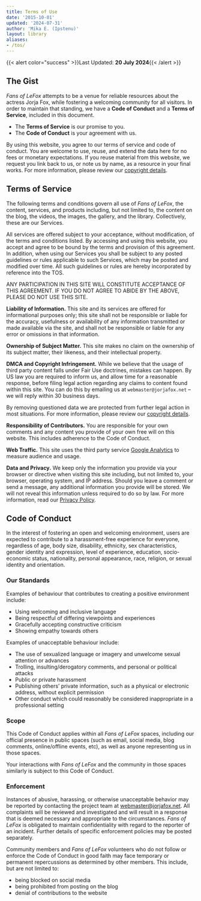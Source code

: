 ```yaml
---
title: Terms of Use
date: '2015-10-01'
updated: '2024-07-31'
author: 'Mika E. (Ipstenu)'
layout: library
aliases:
- /tos/
---
```


{{< alert color="success" >}}Last Updated: **20 July 2024**{{< /alert >}}

## The Gist

_Fans of LeFox_ attempts to be a venue for reliable resources about the actress Jorja Fox, while fostering a welcoming community for all visitors. In order to maintain that standing, we have a **Code of Conduct** and a **Terms of Service**, included in this document.

* The **Terms of Service** is our promise to you.
* The **Code of Conduct** is your agreement with us.

By using this website, you agree to our terms of service and code of conduct. You are welcome to use, reuse, and extend the data here for no fees or monetary expectations. If you reuse material from this website, we request you link back to us, or note us by name, as a resource in your final works. For more information, please review our [copyright details](/tos/copyright/).

## Terms of Service

The following terms and conditions govern all use of _Fans of LeFox_, the content, services, and products including, but not limited to, the content on the blog, the videos, the images, the gallery, and the library. Collectively, these are our Services.

All services are offered subject to your acceptance, without modification, of the terms and conditions listed. By accessing and using this website, you accept and agree to be bound by the terms and provision of this agreement. In addition, when using our Services you shall be subject to any posted guidelines or rules applicable to such Services, which may be posted and modified over time. All such guidelines or rules are hereby incorporated by reference into the TOS.

ANY PARTICIPATION IN THIS SITE WILL CONSTITUTE ACCEPTANCE OF THIS AGREEMENT. IF YOU DO NOT AGREE TO ABIDE BY THE ABOVE, PLEASE DO NOT USE THIS SITE.

**Liability of Information.** This site and its services are offered for informational purposes only; this site shall not be responsible or liable for the accuracy, usefulness or availability of any information transmitted or made available via the site, and shall not be responsible or liable for any error or omissions in that information.

**Ownership of Subject Matter.** This site makes no claim on the ownership of its subject matter, their likeness, and their intellectual property.

**DMCA and Copyright Infringement.** While we believe that the usage of third party content falls under Fair Use doctrines, mistakes can happen. By US law you are required to inform us, and allow time for a reasonable response, before filing legal action regarding any claims to content found within this site. You can do this by emailing us at `webmaster@jorjafox.net` – we will reply within 30 business days.

By removing questioned data we are protected from further legal action in most situations. For more information, please review our [copyright details](/tos/copyright/).

**Responsibility of Contributors.** You are responsible for your own comments and any content you provide of your own free will on this website. This includes adherence to the Code of Conduct.

**Web Traffic.** This site uses the third party service [Google Analytics](https://www.google.com/analytics/terms/us.html) to measure audience and usage.

**Data and Privacy.** We keep only the information you provide via your browser or directive when visiting this site including, but not limited to, your browser, operating system, and IP address. Should you leave a comment or send a message, any additional information you provide will be stored. We will not reveal this information unless required to do so by law. For more information, read our [Privacy Policy](/tos/privacy/).

## Code of Conduct

In the interest of fostering an open and welcoming environment, users are expected to contribute to a harassment-free experience for everyone, regardless of age, body size, disability, ethnicity, sex characteristics, gender identity and expression, level of experience, education, socio-economic status, nationality, personal appearance, race, religion, or sexual identity and orientation.

### Our Standards

Examples of behaviour that contributes to creating a positive environment include:

* Using welcoming and inclusive language
* Being respectful of differing viewpoints and experiences
* Gracefully accepting constructive criticism
* Showing empathy towards others

Examples of unacceptable behaviour include:

* The use of sexualized language or imagery and unwelcome sexual attention or advances
* Trolling, insulting/derogatory comments, and personal or political attacks
* Public or private harassment
* Publishing others’ private information, such as a physical or electronic address, without explicit permission
* Other conduct which could reasonably be considered inappropriate in a professional setting

### Scope

This Code of Conduct applies within all _Fans of LeFox_ spaces, including our official presence in public spaces (such as email, social media, blog comments, online/offline events, etc), as well as anyone representing us in those spaces.

Your interactions with _Fans of LeFox_ and the community in those spaces similarly is subject to this Code of Conduct.

### Enforcement

Instances of abusive, harassing, or otherwise unacceptable behavior may be reported by contacting the project team at webmaster@jorjafox.net. All complaints will be reviewed and investigated and will result in a response that is deemed necessary and appropriate to the circumstances. _Fans of LeFox_ is obligated to maintain confidentiality with regard to the reporter of an incident. Further details of specific enforcement policies may be posted separately.

Community members and _Fans of LeFox_ volunteers who do not follow or enforce the Code of Conduct in good faith may face temporary or permanent repercussions as determined by other members. This include, but are not limited to:

* being blocked on social media
* being prohibited from posting on the blog
* denial of contributions to the website

